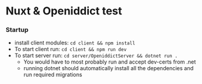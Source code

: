 # Nuxt & Openiddict test 

### Startup
- install client modules: `cd client && npm install`
- To start client run: `cd client && npm run dev`
- To start server run: `cd server/OpeniddictServer && dotnet run .`
  - You would have to most probably run and accept dev-certs from .net
  - running dotnet should automatically install all the dependencies and run required migrations